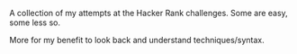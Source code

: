 A collection of my attempts at the Hacker Rank challenges. Some are easy, some less so. 

More for my benefit to look back and understand techniques/syntax.
